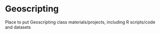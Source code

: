 # Geoscripting
Place to put Geoscripting class materials/projects,
including R scripts/code and datasets 
